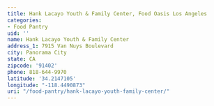 ```yaml
---
title: Hank Lacayo Youth & Family Center, Food Oasis Los Angeles
categories:
- Food Pantry
uid: ''
name: Hank Lacayo Youth & Family Center
address_1: 7915 Van Nuys Boulevard
city: Panorama City
state: CA
zipcode: '91402'
phone: 818-644-9970
latitude: '34.2147105'
longitude: "-118.4490873"
uri: "/food-pantry/hank-lacayo-youth-family-center/"
---
```


